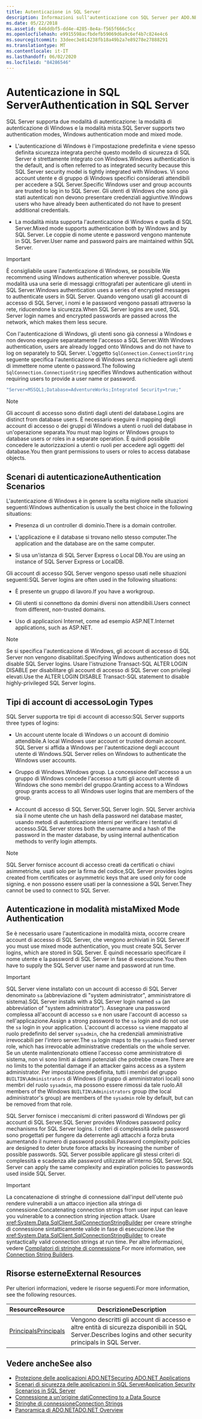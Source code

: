 ```yaml
---
title: Autenticazione in SQL Server
description: Informazioni sull'autenticazione con SQL Server per ADO.NET, incluse la modalità di autenticazione di Windows e la modalità mista.
ms.date: 05/22/2018
ms.assetid: 646ddbf5-dd4e-4285-8e4a-f565f666c5cc
ms.openlocfilehash: e9915598acfbdefb59069d6a9c6ef4b7c824e4c6
ms.sourcegitcommit: 33deec3e814238fb18a49b2a7e89278e27888291
ms.translationtype: MT
ms.contentlocale: it-IT
ms.lasthandoff: 06/02/2020
ms.locfileid: "84286546"
---
```

# <a name="authentication-in-sql-server"></a><span data-ttu-id="7d39a-103">Autenticazione in SQL Server</span><span class="sxs-lookup"><span data-stu-id="7d39a-103">Authentication in SQL Server</span></span>
<span data-ttu-id="7d39a-104">SQL Server supporta due modalità di autenticazione: la modalità di autenticazione di Windows e la modalità mista.</span><span class="sxs-lookup"><span data-stu-id="7d39a-104">SQL Server supports two authentication modes, Windows authentication mode and mixed mode.</span></span>  
  
- <span data-ttu-id="7d39a-105">L'autenticazione di Windows è l'impostazione predefinita e viene spesso definita sicurezza integrata perché questo modello di sicurezza di SQL Server è strettamente integrato con Windows.</span><span class="sxs-lookup"><span data-stu-id="7d39a-105">Windows authentication is the default, and is often referred to as integrated security because this SQL Server security model is tightly integrated with Windows.</span></span> <span data-ttu-id="7d39a-106">Vi sono account utente e di gruppo di Windows specifici considerati attendibili per accedere a SQL Server.</span><span class="sxs-lookup"><span data-stu-id="7d39a-106">Specific Windows user and group accounts are trusted to log in to SQL Server.</span></span> <span data-ttu-id="7d39a-107">Gli utenti di Windows che sono già stati autenticati non devono presentare credenziali aggiuntive.</span><span class="sxs-lookup"><span data-stu-id="7d39a-107">Windows users who have already been authenticated do not have to present additional credentials.</span></span>  
  
- <span data-ttu-id="7d39a-108">La modalità mista supporta l'autenticazione di Windows e quella di SQL Server.</span><span class="sxs-lookup"><span data-stu-id="7d39a-108">Mixed mode supports authentication both by Windows and by SQL Server.</span></span> <span data-ttu-id="7d39a-109">Le coppie di nome utente e password vengono mantenute in SQL Server.</span><span class="sxs-lookup"><span data-stu-id="7d39a-109">User name and password pairs are maintained within SQL Server.</span></span>  
  
> [!IMPORTANT]
> <span data-ttu-id="7d39a-110">È consigliabile usare l'autenticazione di Windows, se possibile.</span><span class="sxs-lookup"><span data-stu-id="7d39a-110">We recommend using Windows authentication wherever possible.</span></span> <span data-ttu-id="7d39a-111">Questa modalità usa una serie di messaggi crittografati per autenticare gli utenti in SQL Server.</span><span class="sxs-lookup"><span data-stu-id="7d39a-111">Windows authentication uses a series of encrypted messages to authenticate users in SQL Server.</span></span> <span data-ttu-id="7d39a-112">Quando vengono usati gli account di accesso di SQL Server, i nomi e le password vengono passati attraverso la rete, riducendone la sicurezza.</span><span class="sxs-lookup"><span data-stu-id="7d39a-112">When SQL Server logins are used, SQL Server login names and encrypted passwords are passed across the network, which makes them less secure.</span></span>  
  
 <span data-ttu-id="7d39a-113">Con l'autenticazione di Windows, gli utenti sono già connessi a Windows e non devono eseguire separatamente l'accesso a SQL Server.</span><span class="sxs-lookup"><span data-stu-id="7d39a-113">With Windows authentication, users are already logged onto Windows and do not have to log on separately to SQL Server.</span></span> <span data-ttu-id="7d39a-114">L'oggetto `SqlConnection.ConnectionString` seguente specifica l'autenticazione di Windows senza richiedere agli utenti di immettere nome utente o password.</span><span class="sxs-lookup"><span data-stu-id="7d39a-114">The following `SqlConnection.ConnectionString` specifies Windows authentication without requiring users to provide a user name or password.</span></span>  
  
```csharp  
"Server=MSSQL1;Database=AdventureWorks;Integrated Security=true;"
```  
  
> [!NOTE]
> <span data-ttu-id="7d39a-115">Gli account di accesso sono distinti dagli utenti del database.</span><span class="sxs-lookup"><span data-stu-id="7d39a-115">Logins are distinct from database users.</span></span> <span data-ttu-id="7d39a-116">È necessario eseguire il mapping degli account di accesso o dei gruppi di Windows a utenti o ruoli del database in un'operazione separata.</span><span class="sxs-lookup"><span data-stu-id="7d39a-116">You must map logins or Windows groups to database users or roles in a separate operation.</span></span> <span data-ttu-id="7d39a-117">È quindi possibile concedere le autorizzazioni a utenti o ruoli per accedere agli oggetti del database.</span><span class="sxs-lookup"><span data-stu-id="7d39a-117">You then grant permissions to users or roles to access database objects.</span></span>  
  
## <a name="authentication-scenarios"></a><span data-ttu-id="7d39a-118">Scenari di autenticazione</span><span class="sxs-lookup"><span data-stu-id="7d39a-118">Authentication Scenarios</span></span>  
 <span data-ttu-id="7d39a-119">L'autenticazione di Windows è in genere la scelta migliore nelle situazioni seguenti:</span><span class="sxs-lookup"><span data-stu-id="7d39a-119">Windows authentication is usually the best choice in the following situations:</span></span>  
  
- <span data-ttu-id="7d39a-120">Presenza di un controller di dominio.</span><span class="sxs-lookup"><span data-stu-id="7d39a-120">There is a domain controller.</span></span>  
  
- <span data-ttu-id="7d39a-121">L'applicazione e il database si trovano nello stesso computer.</span><span class="sxs-lookup"><span data-stu-id="7d39a-121">The application and the database are on the same computer.</span></span>  
  
- <span data-ttu-id="7d39a-122">Si usa un'istanza di SQL Server Express o Local DB.</span><span class="sxs-lookup"><span data-stu-id="7d39a-122">You are using an instance of SQL Server Express or LocalDB.</span></span>  
  
 <span data-ttu-id="7d39a-123">Gli account di accesso SQL Server vengono spesso usati nelle situazioni seguenti:</span><span class="sxs-lookup"><span data-stu-id="7d39a-123">SQL Server logins are often used in the following situations:</span></span>  
  
- <span data-ttu-id="7d39a-124">È presente un gruppo di lavoro.</span><span class="sxs-lookup"><span data-stu-id="7d39a-124">If you have a workgroup.</span></span>  
  
- <span data-ttu-id="7d39a-125">Gli utenti si connettono da domini diversi non attendibili.</span><span class="sxs-lookup"><span data-stu-id="7d39a-125">Users connect from different, non-trusted domains.</span></span>  
  
- <span data-ttu-id="7d39a-126">Uso di applicazioni Internet, come ad esempio ASP.NET.</span><span class="sxs-lookup"><span data-stu-id="7d39a-126">Internet applications, such as ASP.NET.</span></span>  
  
> [!NOTE]
> <span data-ttu-id="7d39a-127">Se si specifica l'autenticazione di Windows, gli account di accesso di SQL Server non vengono disabilitati.</span><span class="sxs-lookup"><span data-stu-id="7d39a-127">Specifying Windows authentication does not disable SQL Server logins.</span></span> <span data-ttu-id="7d39a-128">Usare l'istruzione Transact-SQL ALTER LOGIN DISABLE per disabilitare gli account di accesso di SQL Server con privilegi elevati.</span><span class="sxs-lookup"><span data-stu-id="7d39a-128">Use the ALTER LOGIN DISABLE Transact-SQL statement to disable highly-privileged SQL Server logins.</span></span>  
  
## <a name="login-types"></a><span data-ttu-id="7d39a-129">Tipi di account di accesso</span><span class="sxs-lookup"><span data-stu-id="7d39a-129">Login Types</span></span>  
 <span data-ttu-id="7d39a-130">SQL Server supporta tre tipi di account di accesso:</span><span class="sxs-lookup"><span data-stu-id="7d39a-130">SQL Server supports three types of logins:</span></span>  
  
- <span data-ttu-id="7d39a-131">Un account utente locale di Windows o un account di dominio attendibile.</span><span class="sxs-lookup"><span data-stu-id="7d39a-131">A local Windows user account or trusted domain account.</span></span> <span data-ttu-id="7d39a-132">SQL Server si affida a Windows per l'autenticazione degli account utente di Windows.</span><span class="sxs-lookup"><span data-stu-id="7d39a-132">SQL Server relies on Windows to authenticate the Windows user accounts.</span></span>  
  
- <span data-ttu-id="7d39a-133">Gruppo di Windows.</span><span class="sxs-lookup"><span data-stu-id="7d39a-133">Windows group.</span></span> <span data-ttu-id="7d39a-134">La concessione dell'accesso a un gruppo di Windows concede l'accesso a tutti gli account utente di Windows che sono membri del gruppo.</span><span class="sxs-lookup"><span data-stu-id="7d39a-134">Granting access to a Windows group grants access to all Windows user logins that are members of the group.</span></span>  
  
- <span data-ttu-id="7d39a-135">Account di accesso di SQL Server.</span><span class="sxs-lookup"><span data-stu-id="7d39a-135">SQL Server login.</span></span> <span data-ttu-id="7d39a-136">SQL Server archivia sia il nome utente che un hash della password nel database master, usando metodi di autenticazione interni per verificare i tentativi di accesso.</span><span class="sxs-lookup"><span data-stu-id="7d39a-136">SQL Server stores both the username and a hash of the password in the master database, by using internal authentication methods to verify login attempts.</span></span>  
  
> [!NOTE]
> <span data-ttu-id="7d39a-137">SQL Server fornisce account di accesso creati da certificati o chiavi asimmetriche, usati solo per la firma del codice,</span><span class="sxs-lookup"><span data-stu-id="7d39a-137">SQL Server provides logins created from certificates or asymmetric keys that are used only for code signing.</span></span> <span data-ttu-id="7d39a-138">e non possono essere usati per la connessione a SQL Server.</span><span class="sxs-lookup"><span data-stu-id="7d39a-138">They cannot be used to connect to SQL Server.</span></span>  
  
## <a name="mixed-mode-authentication"></a><span data-ttu-id="7d39a-139">Autenticazione in modalità mista</span><span class="sxs-lookup"><span data-stu-id="7d39a-139">Mixed Mode Authentication</span></span>  
 <span data-ttu-id="7d39a-140">Se è necessario usare l'autenticazione in modalità mista, occorre creare account di accesso di SQL Server, che vengono archiviati in SQL Server.</span><span class="sxs-lookup"><span data-stu-id="7d39a-140">If you must use mixed mode authentication, you must create SQL Server logins, which are stored in SQL Server.</span></span> <span data-ttu-id="7d39a-141">È quindi necessario specificare il nome utente e la password di SQL Server in fase di esecuzione.</span><span class="sxs-lookup"><span data-stu-id="7d39a-141">You then have to supply the SQL Server user name and password at run time.</span></span>  
  
> [!IMPORTANT]
> <span data-ttu-id="7d39a-142">SQL Server viene installato con un account di accesso di SQL Server denominato `sa` (abbreviazione di "system administrator", amministratore di sistema).</span><span class="sxs-lookup"><span data-stu-id="7d39a-142">SQL Server installs with a SQL Server login named `sa` (an abbreviation of "system administrator").</span></span> <span data-ttu-id="7d39a-143">Assegnare una password complessa all'account di accesso `sa` e non usare l'account di accesso `sa` nell'applicazione.</span><span class="sxs-lookup"><span data-stu-id="7d39a-143">Assign a strong password to the `sa` login and do not use the `sa` login in your application.</span></span> <span data-ttu-id="7d39a-144">L'account di accesso `sa` viene mappato al ruolo predefinito del server `sysadmin`, che ha credenziali amministrative irrevocabili per l'intero server.</span><span class="sxs-lookup"><span data-stu-id="7d39a-144">The `sa` login maps to the `sysadmin` fixed server role, which has irrevocable administrative credentials on the whole server.</span></span> <span data-ttu-id="7d39a-145">Se un utente malintenzionato ottiene l'accesso come amministratore di sistema, non vi sono limiti ai danni potenziali che potrebbe creare.</span><span class="sxs-lookup"><span data-stu-id="7d39a-145">There are no limits to the potential damage if an attacker gains access as a system administrator.</span></span> <span data-ttu-id="7d39a-146">Per impostazione predefinita, tutti i membri del gruppo `BUILTIN\Administrators` di Windows (il gruppo di amministratori locali) sono membri del ruolo `sysadmin`, ma possono essere rimossi da tale ruolo.</span><span class="sxs-lookup"><span data-stu-id="7d39a-146">All members of the Windows `BUILTIN\Administrators` group (the local administrator's group) are members of the `sysadmin` role by default, but can be removed from that role.</span></span>  
  
 <span data-ttu-id="7d39a-147">SQL Server fornisce i meccanismi di criteri password di Windows per gli account di SQL Server.</span><span class="sxs-lookup"><span data-stu-id="7d39a-147">SQL Server provides Windows password policy mechanisms for SQL Server logins.</span></span> <span data-ttu-id="7d39a-148">I criteri di complessità delle password sono progettati per fungere da deterrente agli attacchi a forza bruta aumentando il numero di password possibili.</span><span class="sxs-lookup"><span data-stu-id="7d39a-148">Password complexity policies are designed to deter brute force attacks by increasing the number of possible passwords.</span></span> <span data-ttu-id="7d39a-149">SQL Server possibile applicare gli stessi criteri di complessità e scadenza alle password utilizzate all'interno SQL Server.</span><span class="sxs-lookup"><span data-stu-id="7d39a-149">SQL Server can apply the same complexity and expiration policies to passwords used inside SQL Server.</span></span>  
  
> [!IMPORTANT]
> <span data-ttu-id="7d39a-150">La concatenazione di stringhe di connessione dall'input dell'utente può rendere vulnerabili a un attacco injection alla stringa di connessione.</span><span class="sxs-lookup"><span data-stu-id="7d39a-150">Concatenating connection strings from user input can leave you vulnerable to a connection string injection attack.</span></span> <span data-ttu-id="7d39a-151">Usare <xref:System.Data.SqlClient.SqlConnectionStringBuilder> per creare stringhe di connessione sintatticamente valide in fase di esecuzione.</span><span class="sxs-lookup"><span data-stu-id="7d39a-151">Use the <xref:System.Data.SqlClient.SqlConnectionStringBuilder> to create syntactically valid connection strings at run time.</span></span> <span data-ttu-id="7d39a-152">Per altre informazioni, vedere [Compilatori di stringhe di connessione](../connection-string-builders.md).</span><span class="sxs-lookup"><span data-stu-id="7d39a-152">For more information, see [Connection String Builders](../connection-string-builders.md).</span></span>  
  
## <a name="external-resources"></a><span data-ttu-id="7d39a-153">Risorse esterne</span><span class="sxs-lookup"><span data-stu-id="7d39a-153">External Resources</span></span>  
 <span data-ttu-id="7d39a-154">Per ulteriori informazioni, vedere le risorse seguenti.</span><span class="sxs-lookup"><span data-stu-id="7d39a-154">For more information, see the following resources.</span></span>  
  
|<span data-ttu-id="7d39a-155">Resource</span><span class="sxs-lookup"><span data-stu-id="7d39a-155">Resource</span></span>|<span data-ttu-id="7d39a-156">Descrizione</span><span class="sxs-lookup"><span data-stu-id="7d39a-156">Description</span></span>|  
|--------------|-----------------|  
|[<span data-ttu-id="7d39a-157">Principals</span><span class="sxs-lookup"><span data-stu-id="7d39a-157">Principals</span></span>](/sql/relational-databases/security/authentication-access/principals-database-engine)|<span data-ttu-id="7d39a-158">Vengono descritti gli account di accesso e altre entità di sicurezza disponibili in SQL Server.</span><span class="sxs-lookup"><span data-stu-id="7d39a-158">Describes logins and other security principals in SQL Server.</span></span>|  
  
## <a name="see-also"></a><span data-ttu-id="7d39a-159">Vedere anche</span><span class="sxs-lookup"><span data-stu-id="7d39a-159">See also</span></span>

- [<span data-ttu-id="7d39a-160">Protezione delle applicazioni ADO.NET</span><span class="sxs-lookup"><span data-stu-id="7d39a-160">Securing ADO.NET Applications</span></span>](../securing-ado-net-applications.md)
- [<span data-ttu-id="7d39a-161">Scenari di sicurezza delle applicazioni in SQL Server</span><span class="sxs-lookup"><span data-stu-id="7d39a-161">Application Security Scenarios in SQL Server</span></span>](application-security-scenarios-in-sql-server.md)
- [<span data-ttu-id="7d39a-162">Connessione a un'origine dati</span><span class="sxs-lookup"><span data-stu-id="7d39a-162">Connecting to a Data Source</span></span>](../connecting-to-a-data-source.md)
- [<span data-ttu-id="7d39a-163">Stringhe di connessione</span><span class="sxs-lookup"><span data-stu-id="7d39a-163">Connection Strings</span></span>](../connection-strings.md)
- [<span data-ttu-id="7d39a-164">Panoramica di ADO.NET</span><span class="sxs-lookup"><span data-stu-id="7d39a-164">ADO.NET Overview</span></span>](../ado-net-overview.md)
